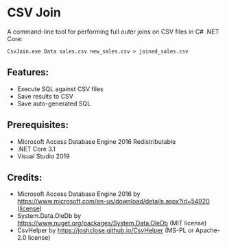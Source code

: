 # CSV Join
A command-line tool for performing full outer joins on CSV files in C# .NET Core:
```
CsvJoin.exe Data sales.csv new_sales.csv > joined_sales.csv
```

## Features:
- Execute SQL against CSV files
- Save results to CSV
- Save auto-generated SQL

## Prerequisites:
- Microsoft Access Database Engine 2016 Redistributable
- .NET Core 3.1
- Visual Studio 2019

## Credits:
- Microsoft Access Database Engine 2016 by https://www.microsoft.com/en-us/download/details.aspx?id=54920 ([license](O15_RTM_ACE.1_RTM_EN.txt))
- System.Data.OleDb by https://www.nuget.org/packages/System.Data.OleDb (MIT license)
- CsvHelper by https://joshclose.github.io/CsvHelper (MS-PL or Apache-2.0 license)

